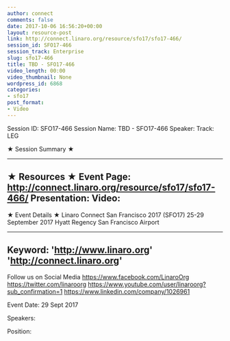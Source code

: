 ```yaml
---
author: connect
comments: false
date: 2017-10-06 16:56:20+00:00
layout: resource-post
link: http://connect.linaro.org/resource/sfo17/sfo17-466/
session_id: SFO17-466
session_track: Enterprise
slug: sfo17-466
title: TBD - SFO17-466
video_length: 00:00
video_thumbnail: None
wordpress_id: 6868
categories:
- sfo17
post_format:
- Video
---
```


Session ID: SFO17-466
Session Name: TBD - SFO17-466
Speaker: 
Track: LEG


★ Session Summary ★

---------------------------------------------------
★ Resources ★
Event Page: http://connect.linaro.org/resource/sfo17/sfo17-466/
Presentation: 
Video: 
 ---------------------------------------------------

★ Event Details ★
Linaro Connect San Francisco 2017 (SFO17)
25-29 September 2017
Hyatt Regency San Francisco Airport

---------------------------------------------------
Keyword: 
'http://www.linaro.org'
'http://connect.linaro.org'
---------------------------------------------------
Follow us on Social Media
https://www.facebook.com/LinaroOrg
https://twitter.com/linaroorg
https://www.youtube.com/user/linaroorg?sub_confirmation=1
https://www.linkedin.com/company/1026961

Event Date: 29 Sept 2017

Speakers: 

Position: